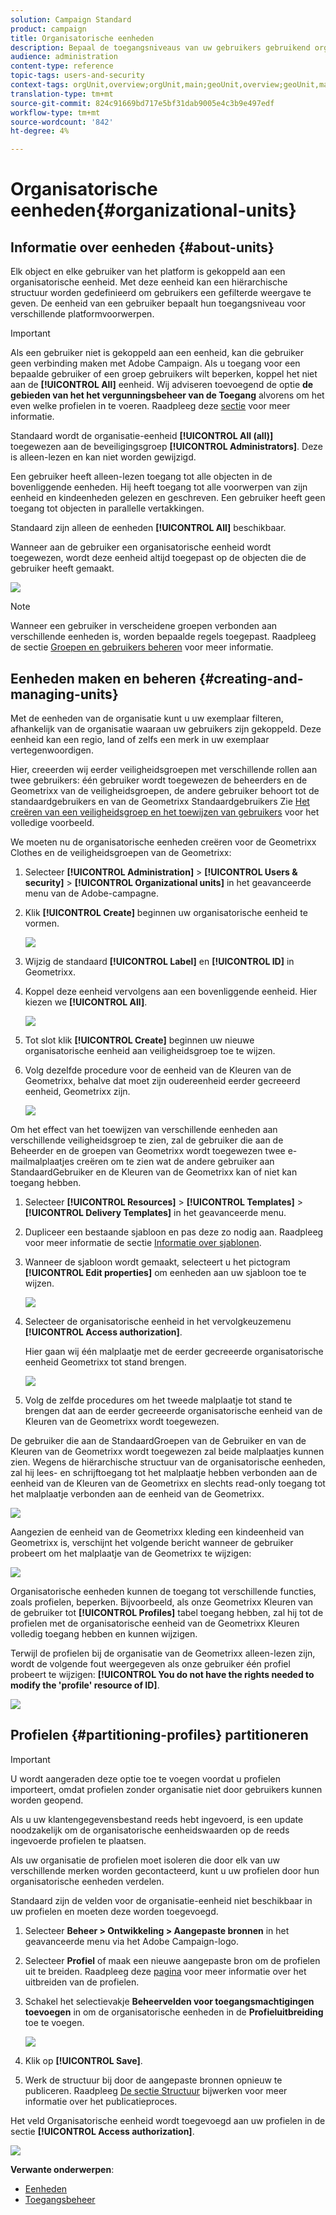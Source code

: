 ```yaml
---
solution: Campaign Standard
product: campaign
title: Organisatorische eenheden
description: Bepaal de toegangsniveaus van uw gebruikers gebruikend organisatorische eenheden.
audience: administration
content-type: reference
topic-tags: users-and-security
context-tags: orgUnit,overview;orgUnit,main;geoUnit,overview;geoUnit,main
translation-type: tm+mt
source-git-commit: 824c91669bd717e5bf31dab9005e4c3b9e497edf
workflow-type: tm+mt
source-wordcount: '842'
ht-degree: 4%

---
```



# Organisatorische eenheden{#organizational-units}

## Informatie over eenheden {#about-units}

Elk object en elke gebruiker van het platform is gekoppeld aan een organisatorische eenheid. Met deze eenheid kan een hiërarchische structuur worden gedefinieerd om gebruikers een gefilterde weergave te geven. De eenheid van een gebruiker bepaalt hun toegangsniveau voor verschillende platformvoorwerpen.

>[!IMPORTANT]
>
>Als een gebruiker niet is gekoppeld aan een eenheid, kan die gebruiker geen verbinding maken met Adobe Campaign. Als u toegang voor een bepaalde gebruiker of een groep gebruikers wilt beperken, koppel het niet aan de **[!UICONTROL All]** eenheid. Wij adviseren toevoegend de optie **de gebieden van het het vergunningsbeheer van de Toegang** alvorens om het even welke profielen in te voeren. Raadpleeg deze [sectie](../../administration/using/organizational-units.md#partitioning-profiles) voor meer informatie.
>
>Standaard wordt de organisatie-eenheid **[!UICONTROL All (all)]** toegewezen aan de beveiligingsgroep **[!UICONTROL Administrators]**. Deze is alleen-lezen en kan niet worden gewijzigd.

Een gebruiker heeft alleen-lezen toegang tot alle objecten in de bovenliggende eenheden. Hij heeft toegang tot alle voorwerpen van zijn eenheid en kindeenheden gelezen en geschreven. Een gebruiker heeft geen toegang tot objecten in parallelle vertakkingen.

Standaard zijn alleen de eenheden **[!UICONTROL All]** beschikbaar.

Wanneer aan de gebruiker een organisatorische eenheid wordt toegewezen, wordt deze eenheid altijd toegepast op de objecten die de gebruiker heeft gemaakt.

![](assets/user_management_2.png)

>[!NOTE]
>
>Wanneer een gebruiker in verscheidene groepen verbonden aan verschillende eenheden is, worden bepaalde regels toegepast. Raadpleeg de sectie [Groepen en gebruikers beheren](../../administration/using/managing-groups-and-users.md) voor meer informatie.

## Eenheden maken en beheren {#creating-and-managing-units}

Met de eenheden van de organisatie kunt u uw exemplaar filteren, afhankelijk van de organisatie waaraan uw gebruikers zijn gekoppeld. Deze eenheid kan een regio, land of zelfs een merk in uw exemplaar vertegenwoordigen.

Hier, creeerden wij eerder veiligheidsgroepen met verschillende rollen aan twee gebruikers: één gebruiker wordt toegewezen de beheerders en de Geometrixx van de veiligheidsgroepen, de andere gebruiker behoort tot de standaardgebruikers en van de Geometrixx Standaardgebruikers Zie [Het creëren van een veiligheidsgroep en het toewijzen van gebruikers](../../administration/using/managing-groups-and-users.md#creating-a-security-group-and-assigning-users) voor het volledige voorbeeld.

We moeten nu de organisatorische eenheden creëren voor de Geometrixx Clothes en de veiligheidsgroepen van de Geometrixx:

1. Selecteer **[!UICONTROL Administration]** > **[!UICONTROL Users & security]** > **[!UICONTROL Organizational units]** in het geavanceerde menu van de Adobe-campagne.
1. Klik **[!UICONTROL Create]** beginnen uw organisatorische eenheid te vormen.

   ![](assets/manage_units_1.png)

1. Wijzig de standaard **[!UICONTROL Label]** en **[!UICONTROL ID]** in Geometrixx.
1. Koppel deze eenheid vervolgens aan een bovenliggende eenheid. Hier kiezen we **[!UICONTROL All]**.

   ![](assets/manage_units_2.png)

1. Tot slot klik **[!UICONTROL Create]** beginnen uw nieuwe organisatorische eenheid aan veiligheidsgroep toe te wijzen.
1. Volg dezelfde procedure voor de eenheid van de Kleuren van de Geometrixx, behalve dat moet zijn oudereenheid eerder gecreeerd eenheid, Geometrixx zijn.

   ![](assets/manage_units_3.png)

Om het effect van het toewijzen van verschillende eenheden aan verschillende veiligheidsgroep te zien, zal de gebruiker die aan de Beheerder en de groepen van Geometrixx wordt toegewezen twee e-mailmalplaatjes creëren om te zien wat de andere gebruiker aan StandaardGebruiker en de Kleuren van de Geometrixx kan of niet kan toegang hebben.

1. Selecteer **[!UICONTROL Resources]** > **[!UICONTROL Templates]** > **[!UICONTROL Delivery Templates]** in het geavanceerde menu.
1. Dupliceer een bestaande sjabloon en pas deze zo nodig aan. Raadpleeg voor meer informatie de sectie [Informatie over sjablonen](../../start/using/marketing-activity-templates.md).
1. Wanneer de sjabloon wordt gemaakt, selecteert u het pictogram **[!UICONTROL Edit properties]** om eenheden aan uw sjabloon toe te wijzen.

   ![](assets/manage_units_6.png)

1. Selecteer de organisatorische eenheid in het vervolgkeuzemenu **[!UICONTROL Access authorization]**.

   Hier gaan wij één malplaatje met de eerder gecreeerde organisatorische eenheid Geometrixx tot stand brengen.

   ![](assets/manage_units_5.png)

1. Volg de zelfde procedures om het tweede malplaatje tot stand te brengen dat aan de eerder gecreeerde organisatorische eenheid van de Kleuren van de Geometrixx wordt toegewezen.

De gebruiker die aan de StandaardGroepen van de Gebruiker en van de Kleuren van de Geometrixx wordt toegewezen zal beide malplaatjes kunnen zien. Wegens de hiërarchische structuur van de organisatorische eenheden, zal hij lees- en schrijftoegang tot het malplaatje hebben verbonden aan de eenheid van de Kleuren van de Geometrixx en slechts read-only toegang tot het malplaatje verbonden aan de eenheid van de Geometrixx.

![](assets/manage_units_7.png)

Aangezien de eenheid van de Geometrixx kleding een kindeenheid van Geometrixx is, verschijnt het volgende bericht wanneer de gebruiker probeert om het malplaatje van de Geometrixx te wijzigen:

![](assets/manage_units_8.png)

Organisatorische eenheden kunnen de toegang tot verschillende functies, zoals profielen, beperken. Bijvoorbeeld, als onze Geometrixx Kleuren van de gebruiker tot **[!UICONTROL Profiles]** tabel toegang hebben, zal hij tot de profielen met de organisatorische eenheid van de Geometrixx Kleuren volledig toegang hebben en kunnen wijzigen.

Terwijl de profielen bij de organisatie van de Geometrixx alleen-lezen zijn, wordt de volgende fout weergegeven als onze gebruiker één profiel probeert te wijzigen: **[!UICONTROL You do not have the rights needed to modify the 'profile' resource of ID]**.

![](assets/manage_units_10.png)

## Profielen {#partitioning-profiles} partitioneren

>[!IMPORTANT]
>
>U wordt aangeraden deze optie toe te voegen voordat u profielen importeert, omdat profielen zonder organisatie niet door gebruikers kunnen worden geopend.
>
>Als u uw klantengegevensbestand reeds hebt ingevoerd, is een update noodzakelijk om de organisatorische eenheidswaarden op de reeds ingevoerde profielen te plaatsen.

Als uw organisatie de profielen moet isoleren die door elk van uw verschillende merken worden gecontacteerd, kunt u uw profielen door hun organisatorische eenheden verdelen.

Standaard zijn de velden voor de organisatie-eenheid niet beschikbaar in uw profielen en moeten deze worden toegevoegd.

1. Selecteer **Beheer > Ontwikkeling > Aangepaste bronnen** in het geavanceerde menu via het Adobe Campaign-logo.
1. Selecteer **Profiel** of maak een nieuwe aangepaste bron om de profielen uit te breiden. Raadpleeg deze [pagina](../../developing/using/extending-the-profile-resource-with-a-new-field.md#step-1--extend-the-profile-resource) voor meer informatie over het uitbreiden van de profielen.
1. Schakel het selectievakje **Beheervelden voor toegangsmachtigingen toevoegen** in om de organisatorische eenheden in de **Profieluitbreiding** toe te voegen.

   ![](assets/user_management_9.png)

1. Klik op **[!UICONTROL Save]**.
1. Werk de structuur bij door de aangepaste bronnen opnieuw te publiceren. Raadpleeg [De sectie Structuur](../../developing/using/updating-the-database-structure.md) bijwerken voor meer informatie over het publicatieproces.

Het veld Organisatorische eenheid wordt toegevoegd aan uw profielen in de sectie **[!UICONTROL Access authorization]**.

![](assets/user_management_10.png)

**Verwante onderwerpen**:

* [Eenheden](../../administration/using/organizational-units.md#about-units)
* [Toegangsbeheer](../../administration/using/about-access-management.md)

